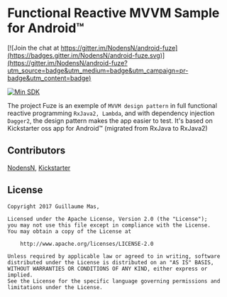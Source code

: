 # Functional Reactive MVVM Sample for Android™

[![Join the chat at https://gitter.im/NodensN/android-fuze](https://badges.gitter.im/NodensN/android-fuze.svg)](https://gitter.im/NodensN/android-fuze?utm_source=badge&utm_medium=badge&utm_campaign=pr-badge&utm_content=badge)

[![Min SDK](https://img.shields.io/badge/min%20SDK-19-blue.svg)](http://developer.android.com/about/dashboards/index.html#Platform)

The project Fuze is an exemple of `MVVM design pattern` in full functional reactive programming `RxJava2, Lambda`, and with dependency injection `Dagger2`, the design pattern makes the app easier to test.
It's based on Kickstarter oss app for Android™ (migrated from RxJava to RxJava2)

## Contributors
[NodensN](https://github.com/NodensN),  [Kickstarter](https://github.com/kickstarter/android-oss)

## License
```
Copyright 2017 Guillaume Mas,

Licensed under the Apache License, Version 2.0 (the "License");
you may not use this file except in compliance with the License.
You may obtain a copy of the License at

    http://www.apache.org/licenses/LICENSE-2.0

Unless required by applicable law or agreed to in writing, software
distributed under the License is distributed on an "AS IS" BASIS,
WITHOUT WARRANTIES OR CONDITIONS OF ANY KIND, either express or implied.
See the License for the specific language governing permissions and
limitations under the License.
```
